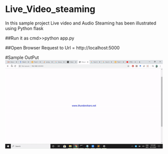 # Live_Video_steaming
In this sample project Live video and Audio Steaming has been illustrated using Python flask

##Run it as
cmd>>python app.py

##Open Browser
Request to Url = http://localhost:5000

#Sample OutPut
<img src = 'video-to-gif.gif' />
